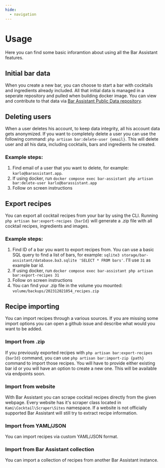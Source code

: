 ```yaml
---
hide:
  - navigation
---
```


# Usage

Here you can find some basic inforamtion about using all the Bar Assistant features.

## Initial bar data

When you create a new bar, you can choose to start a bar with cocktails and ingredients already included. All that initial data is managed in a seperate repository and pulled when building docker image. You can view and contribute to that data via [Bar Assistant Public Data repository](https://github.com/bar-assistant/data).

## Deleting users

When a user deletes his account, to keep data integrity, all his account data gets anonymized. If you want to completely delete a user you can use the following command: `php artisan bar:delete-user {email}`. This will delete user and all his data, including cocktails, bars and ingredients he created.

### Example steps:

1. Find email of a user that you want to delete, for example: `karlo@barassistant.app`.
2. If using docker, run `docker compose exec bar-assistant php artisan bar:delete-user karlo@barassistant.app`
3. Follow on screen instructions

## Export recipes

You can export all cocktail recipes from your bar by using the CLI. Running `php artisan bar:export-recipes {barId}` will generate a .zip file with all cocktail recipes, ingredients and images.

### Example steps:

1. Find ID of a bar you want to export recipes from. You can use a basic SQL query to find a list of bars, for example: `sqlite3 storage/bar-assistant/database.ba3.sqlite 'SELECT * FROM bars'`. I'll use `31` as example bar id.
2. If using docker, run `docker compose exec bar-assistant php artisan bar:export-recipes 31`
3. Follow on screen instructions
4. You can find your .zip file in the volume you mounted: `volume/backups/202312021054_recipes.zip`

## Recipe importing

You can import recipes through a various sources. If you are missing some import options you can open a github issue and describe what would you want to be added.

### Import from .zip

If you previously exported recipes with `php artisan bar:export-recipes {barId}` command, you can use `php artisan bar:import-zip {path}` command to import those recipes. You will have to provide either existing bar id or you will have an option to create a new one. This will be available via endpoints soon.

### Import from website

With Bar Assistant you can scrape cocktail recipes directly from the given webpage. Every website has it's scraper class located in `Kami\Cocktail\Scraper\Sites` namespace. If a website is not officially supported Bar Assistant will still try to extract recipe information.

### Import from YAML/JSON

You can import recipes via custom YAML/JSON format.

### Import from Bar Assistant collection

You can import a collection of recipes from another Bar Assistant instance.
